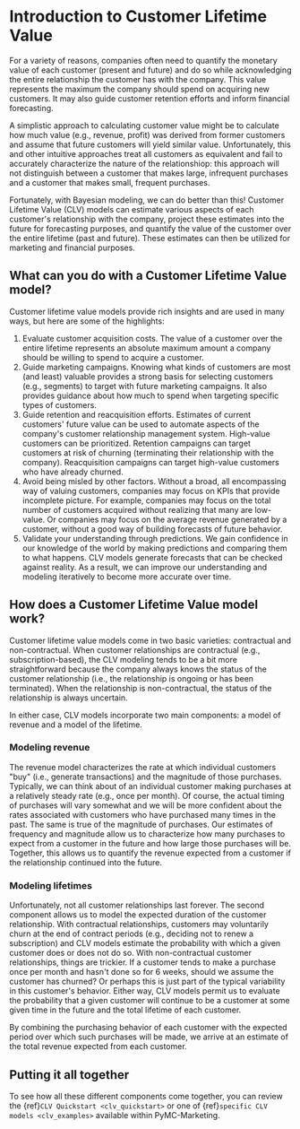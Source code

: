 # Introduction to Customer Lifetime Value

For a variety of reasons, companies often need to quantify the monetary value of each customer (present and future) and do so while acknowledging the entire relationship the customer has with the company.  This value represents the maximum the company should spend on acquiring new customers.  It may also guide customer retention efforts and inform financial forecasting.

A simplistic approach to calculating customer value might be to calculate how much value (e.g., revenue, profit) was derived from former customers and assume that future customers will yield similar value.  Unfortunately, this and other intuitive approaches treat all customers as equivalent and fail to accurately characterize the nature of the relationshiop: this approach will not distinguish between a customer that makes large, infrequent purchases and a customer that makes small, frequent purchases.

Fortunately, with Bayesian modeling, we can do better than this! Customer Lifetime Value (CLV) models can estimate various aspects of each customer's relationship with the company, project these estimates into the future for forecasting purposes, and quantify the value of the customer over the entire lifetime (past and future).  These estimates can then be utilized for marketing and financial purposes.

## What can you do with a Customer Lifetime Value model?
Customer lifetime value models provide rich insights and are used in many ways, but here are some of the highlights:

1. Evaluate customer acquisition costs. The value of a customer over the entire lifetime represents an absolute maximum amount a company should be willing to spend to acquire a customer.
2. Guide marketing campaigns.  Knowing what kinds of customers are most (and least) valuable provides a strong basis for selecting customers (e.g., segments) to target with future marketing campaigns. It also provides guidance about how much to spend when targeting specific types of customers.
3. Guide retention and reacquisition efforts. Estimates of current customers' future value can be used to automate aspects of the company's customer relationship management system. High-value customers can be prioritized. Retention campaigns can target customers at risk of churning (terminating their relationship with the company).  Reacquisition campaigns can target high-value customers who have already churned.
4. Avoid being misled by other factors. Without a broad, all encompassing way of valuing customers, companies may focus on KPIs that provide incomplete picture.  For example, companies may focus on the total number of customers acquired without realizing that many are low-value. Or companies may focus on the average revenue generated by a customer, without a good way of building forecasts of future behavior.
5. Validate your understanding through predictions. We gain confidence in our knowledge of the world by making predictions and comparing them to what happens. CLV models generate forecasts that can be checked against reality. As a result, we can improve our understanding and modeling iteratively to become more accurate over time.

## How does a Customer Lifetime Value model work?
Customer lifetime value models come in two basic varieties: contractual and non-contractual.  When customer relationships are contractual (e.g., subscription-based), the CLV modeling tends to be a bit more straightforward because the company always knows the status of the customer relationship (i.e., the relationship is ongoing or has been terminated). When the relationship is non-contractual, the status of the relationship is always uncertain.

In either case, CLV models incorporate two main components: a model of revenue and a model of the lifetime.

### Modeling revenue

The revenue model characterizes the rate at which individual customers "buy" (i.e., generate transactions) and the magnitude of those purchases.  Typically, we can think about of an individual customer making purchases at a relatively steady rate (e.g., once per month). Of course, the actual timing of purchases will vary somewhat and we will be more confident about the rates associated with customers who have purchased many times in the past. The same is true of the magnitude of purchases.  Our estimates of frequency and magnitude allow us to characterize how many purchases to expect from a customer in the future and how large those purchases will be.  Together, this allows us to quantify the revenue expected from a customer if the relationship continued into the future.

### Modeling lifetimes

Unfortunately, not all customer relationships last forever.  The second component allows us to model the expected duration of the customer relationship.  With contractual relationships, customers may voluntarily churn at the end of contract periods (e.g., deciding not to renew a subscription) and CLV models estimate the probability with which a given customer does or does not do so.  With non-contractual customer relationships, things are trickier. If a customer tends to make a purchase once per month and hasn't done so for 6 weeks, should we assume the customer has churned? Or perhaps this is just part of the typical variability in this customer's behavior. Either way, CLV models permit us to evaluate the probability that a given customer will continue to be a customer at some given time in the future and the total lifetime of each customer.

By combining the purchasing behavior of each customer with the expected period over which such purchases will be made, we arrive at an estimate of the total revenue expected from each customer.

## Putting it all together
To see how all these different components come together, you can review the {ref}`CLV Quickstart <clv_quickstart>` or one of {ref}`specific CLV models <clv_examples>` available within PyMC-Marketing.
